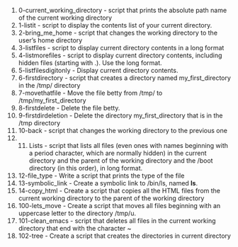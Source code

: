 1. 0-current_working_directory - script that prints the absolute path name of the current working directory
2. 1-listit - script to display the contents list of your current directory.
3. 2-bring_me_home - script that changes the working directory to the user’s home directory
4. 3-listfiles - script to display current directory contents in a long format
5. 4-listmorefiles - script to display current directory contents, including hidden files (starting with .). Use the long format.
6. 5-listfilesdigitonly - Display current directory contents.
7. 6-firstdirectory - script that creates a directory named my_first_directory in the /tmp/ directory
8. 7-movethatfile - Move the file betty from /tmp/ to /tmp/my_first_directory
9. 8-firstdelete - Delete the file betty.
10. 9-firstdirdeletion - Delete the directory my_first_directory that is in the /tmp directory
11. 10-back - script that changes the working directory to the previous one
12. 11. Lists  -  script that lists all files (even ones with names beginning with a period character, which are normally hidden) in the current directory and the parent of the working directory and the /boot directory (in this order), in long format.
13. 12-file_type - Write a script that prints the type of the file
14.  13-symbolic_link - Create a symbolic link to /bin/ls, named __ls__.
15. 14-copy_html - Create a script that copies all the HTML files from the current working directory to the parent of the working directory
16. 100-lets_move - Create a script that moves all files beginning with an uppercase letter to the directory /tmp/u.
17. 101-clean_emacs - script that deletes all files in the current working directory that end with the character ~
18. 102-tree - Create a script that creates the directories in current directory 
